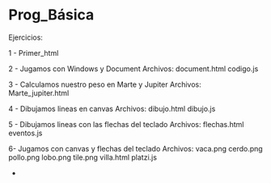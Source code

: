 # Prog_Básica

Ejercicios:

1 - Primer_html

2 - Jugamos con Windows y Document
  Archivos:
  document.html
  codigo.js

3 - Calculamos nuestro peso en Marte y Jupiter
  Archivos:
  Marte_jupiter.html
  
4 - Dibujamos lineas en canvas
  Archivos:
  dibujo.html
  dibujo.js
  
5 - Dibujamos lineas con las flechas del teclado
  Archivos:
  flechas.html
  eventos.js

6- Jugamos con canvas y flechas del teclado
   Archivos:
   vaca.png
   cerdo.png
   pollo.png
   lobo.png
   tile.png
   villa.html
   platzi.js
   
-
